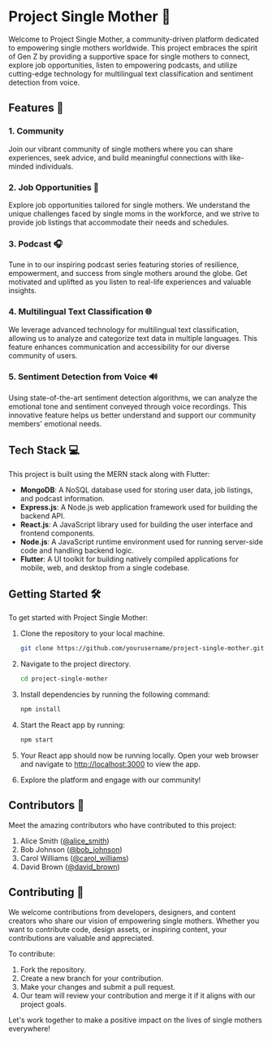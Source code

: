 # Project Single Mother 🌟

Welcome to Project Single Mother, a community-driven platform dedicated to empowering single mothers worldwide. This project embraces the spirit of Gen Z by providing a supportive space for single mothers to connect, explore job opportunities, listen to empowering podcasts, and utilize cutting-edge technology for multilingual text classification and sentiment detection from voice.

## Features 🚀

### 1. Community
Join our vibrant community of single mothers where you can share experiences, seek advice, and build meaningful connections with like-minded individuals.

### 2. Job Opportunities 💼
Explore job opportunities tailored for single mothers. We understand the unique challenges faced by single moms in the workforce, and we strive to provide job listings that accommodate their needs and schedules.

### 3. Podcast 🎧
Tune in to our inspiring podcast series featuring stories of resilience, empowerment, and success from single mothers around the globe. Get motivated and uplifted as you listen to real-life experiences and valuable insights.

### 4. Multilingual Text Classification 🌐
We leverage advanced technology for multilingual text classification, allowing us to analyze and categorize text data in multiple languages. This feature enhances communication and accessibility for our diverse community of users.

### 5. Sentiment Detection from Voice 🔊
Using state-of-the-art sentiment detection algorithms, we can analyze the emotional tone and sentiment conveyed through voice recordings. This innovative feature helps us better understand and support our community members' emotional needs.

## Tech Stack 💻

This project is built using the MERN stack along with Flutter:

- **MongoDB**: A NoSQL database used for storing user data, job listings, and podcast information.
- **Express.js**: A Node.js web application framework used for building the backend API.
- **React.js**: A JavaScript library used for building the user interface and frontend components.
- **Node.js**: A JavaScript runtime environment used for running server-side code and handling backend logic.
- **Flutter**: A UI toolkit for building natively compiled applications for mobile, web, and desktop from a single codebase.

## Getting Started 🛠️

To get started with Project Single Mother:

1. Clone the repository to your local machine.
   ```bash
   git clone https://github.com/yourusername/project-single-mother.git
   ```

2. Navigate to the project directory.
   ```bash
   cd project-single-mother
   ```

3. Install dependencies by running the following command:
   ```bash
   npm install
   ```

4. Start the React app by running:
   ```bash
   npm start
   ```

5. Your React app should now be running locally. Open your web browser and navigate to [http://localhost:3000](http://localhost:3000) to view the app.

6. Explore the platform and engage with our community!

## Contributors 👥

Meet the amazing contributors who have contributed to this project:

1. Alice Smith ([@alice_smith](https://github.com/alice_smith))
2. Bob Johnson ([@bob_johnson](https://github.com/bob_johnson))
3. Carol Williams ([@carol_williams](https://github.com/carol_williams))
4. David Brown ([@david_brown](https://github.com/david_brown))

## Contributing 🤝

We welcome contributions from developers, designers, and content creators who share our vision of empowering single mothers. Whether you want to contribute code, design assets, or inspiring content, your contributions are valuable and appreciated.

To contribute:

1. Fork the repository.
2. Create a new branch for your contribution.
3. Make your changes and submit a pull request.
4. Our team will review your contribution and merge it if it aligns with our project goals.

Let's work together to make a positive impact on the lives of single mothers everywhere!
